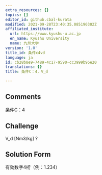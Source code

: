 ```yaml
---
extra_resources: {}
topics: []
editor_id: github.cbal-kurata
modified: 2021-09-28T23:40:35.085190302Z
affiliated_institute:
  url: https://www.kyushu-u.ac.jp
  en_name: Kyushu University
  name: 九州大学
version: '1.0'
title_id: 条件c4vd
language: ja
id: cb28b8e9-7489-4c17-9590-cc3999b96e20
translations: {}
title: 条件C：4，V_d

---
```


## Comments
条件C：4

## Challenge
V_d [Nm3/kg] ?

## Solution Form
有効数字4桁（例：1.234）




